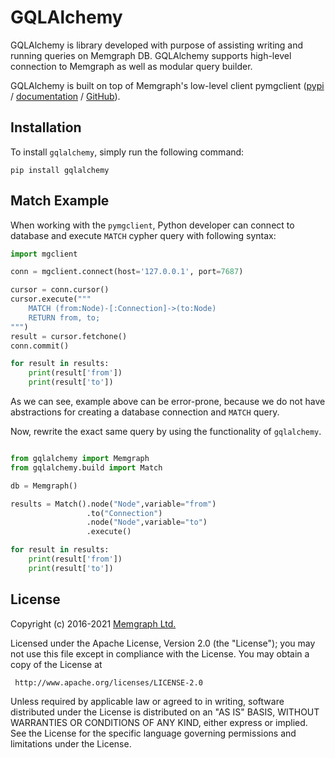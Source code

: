 GQLAlchemy
=================

GQLAlchemy is library developed with purpose of assisting writing and running
queries on Memgraph DB. GQLAlchemy supports high-level connection to Memgraph
as well as modular query builder.

GQLAlchemy is built on top of Memgraph's low-level client pymgclient
([pypi](https://pypi.org/project/pymgclient/) /
[documentation](https://memgraph.github.io/pymgclient/) /
[GitHub](https://github.com/memgraph/pymgclient)).

Installation
------------
To install `gqlalchemy`, simply run the following command:
```
pip install gqlalchemy
```

Match Example
--------------

When working with the `pymgclient`, Python developer can connect to database
and execute `MATCH` cypher query with following syntax:

```python
import mgclient

conn = mgclient.connect(host='127.0.0.1', port=7687)

cursor = conn.cursor()
cursor.execute("""
    MATCH (from:Node)-[:Connection]->(to:Node)
    RETURN from, to;
""")
result = cursor.fetchone()
conn.commit()

for result in results:
    print(result['from'])
    print(result['to'])
```

As we can see, example above can be error-prone, because we do not have
abstractions for creating a database connection and `MATCH` query.

Now, rewrite the exact same query by using the functionality of `gqlalchemy`.

```python

from gqlalchemy import Memgraph
from gqlalchemy.build import Match

db = Memgraph()

results = Match().node("Node",variable="from")
                 .to("Connection")
                 .node("Node",variable="to")
                 .execute()

for result in results:
    print(result['from'])
    print(result['to'])
```

License
-------

Copyright (c) 2016-2021 [Memgraph Ltd.](https://memgraph.com)

Licensed under the Apache License, Version 2.0 (the "License"); you may not use
this file except in compliance with the License. You may obtain a copy of the
License at

     http://www.apache.org/licenses/LICENSE-2.0

Unless required by applicable law or agreed to in writing, software distributed
under the License is distributed on an "AS IS" BASIS, WITHOUT WARRANTIES OR
CONDITIONS OF ANY KIND, either express or implied. See the License for the
specific language governing permissions and limitations under the License.

